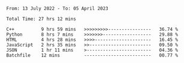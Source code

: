 <!--START_SECTION:waka-->

```text
From: 13 July 2022 - To: 05 April 2023

Total Time: 27 hrs 12 mins

C++          9 hrs 59 mins   >>>>>>>>>----------------   36.74 %
Python       8 hrs 7 mins    >>>>>>>------------------   29.88 %
HTML         4 hrs 28 mins   >>>>---------------------   16.45 %
JavaScript   2 hrs 35 mins   >>-----------------------   09.50 %
JSON         1 hr 11 mins    >------------------------   04.36 %
Batchfile    12 mins         -------------------------   00.77 %
```

<!--END_SECTION:waka-->

<!---
yvanlok/yvanlok is a ✨ special ✨ repository because its `README.md` (this file) appears on your GitHub profile.
You can click the Preview link to take a look at your changes.
--->
